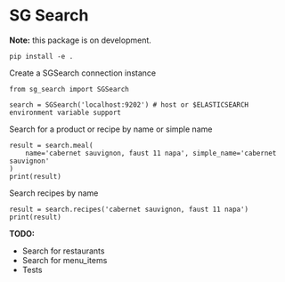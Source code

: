 # SG Search

**Note:** this package is on development.

```
pip install -e .
```

Create a SGSearch connection instance
```
from sg_search import SGSearch

search = SGSearch('localhost:9202') # host or $ELASTICSEARCH environment variable support
```

Search for a product or recipe by name or simple name
```
result = search.meal(
    name='cabernet sauvignon, faust 11 napa', simple_name='cabernet sauvignon'
)
print(result)
```

Search recipes by name
```
result = search.recipes('cabernet sauvignon, faust 11 napa')
print(result)
```

**TODO:**
* Search for restaurants
* Search for menu_items
* Tests